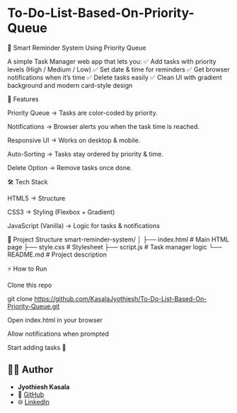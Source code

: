 # To-Do-List-Based-On-Priority-Queue
📝 Smart Reminder System Using Priority Queue

A simple Task Manager web app that lets you:
✅ Add tasks with priority levels (High / Medium / Low)
✅ Set date & time for reminders
✅ Get browser notifications when it’s time
✅ Delete tasks easily
✅ Clean UI with gradient background and modern card-style design

🚀 Features

Priority Queue → Tasks are color-coded by priority.

Notifications → Browser alerts you when the task time is reached.

Responsive UI → Works on desktop & mobile.

Auto-Sorting → Tasks stay ordered by priority & time.

Delete Option → Remove tasks once done.

🛠️ Tech Stack

HTML5 → Structure

CSS3 → Styling (Flexbox + Gradient)

JavaScript (Vanilla) → Logic for tasks & notifications

📂 Project Structure
smart-reminder-system/
│
├── index.html   # Main HTML page
├── style.css    # Stylesheet
├── script.js    # Task manager logic
└── README.md    # Project description

⚡ How to Run

Clone this repo

git clone https://github.com/KasalaJyothiesh/To-Do-List-Based-On-Priority-Queue.git

Open index.html in your browser

Allow notifications when prompted

Start adding tasks 🚀

## 👨‍💻 Author
- **Jyothiesh Kasala**  
- 🐙 [GitHub](https://github.com/JyothieshKasala)  
- 🌐 [LinkedIn](https://linkedin.com/in/jyothiesh-kasala)
